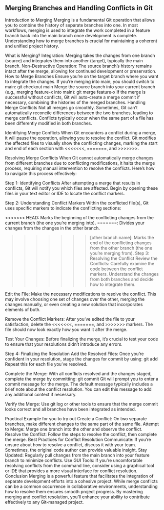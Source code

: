 ## Merging Branches and Handling Conflicts in Git
Introduction to Merging
Merging is a fundamental Git operation that allows you to combine the history of separate branches into one. In most workflows, merging is used to integrate the work completed in a feature branch back into the main branch once development is complete. Understanding how to merge branches is crucial for maintaining a coherent and unified project history.

What is Merging?
Integration: Merging takes the changes from one branch (source) and integrates them into another (target), typically the main branch.
Non-Destructive Operation: The source branch’s history remains intact after the merge, allowing for continued development or preservation.
How to Merge Branches
Ensure you’re on the target branch where you want to integrate the changes. If you’re merging into main, you should switch to main: git checkout main
Merge the source branch into your current branch (e.g., merging feature-x into main): git merge feature-x
If the merge is successful without conflicts, Git will auto-create a merge commit if necessary, combining the histories of the merged branches.
Handling Merge Conflicts
Not all merges go smoothly. Sometimes, Git can’t automatically reconcile differences between the two branches, leading to merge conflicts. Conflicts typically occur when the same part of a file has been differently modified in both branches.

Identifying Merge Conflicts
When Git encounters a conflict during a merge, it will pause the operation, allowing you to resolve the conflict. Git modifies the affected files to visually show the conflicting changes, marking the start and end of each section with <<<<<<<, =======, and >>>>>>>.

Resolving Merge Conflicts
When Git cannot automatically merge changes from different branches due to conflicting modifications, it halts the merge process, requiring manual intervention to resolve the conflicts. Here’s how to navigate this process effectively:

Step 1: Identifying Conflicts
After attempting a merge that results in conflicts, Git will notify you which files are affected. Begin by opening these files in your text editor or IDE to locate the conflict markers.

Step 2: Understanding Conflict Markers
Within the conflicted file(s), Git uses specific markers to indicate the conflicting sections:

<<<<<<< HEAD: Marks the beginning of the conflicting changes from the current branch (the one you’re merging into).
=======: Divides your changes from the changes in the other branch.
>>>>>>> [other branch name]: Marks the end of the conflicting changes from the other branch (the one you’re merging from).
Step 3: Resolving the Conflict
Review the Conflicts: Carefully examine the code between the conflict markers. Understand the changes from both branches and decide how to integrate them.

Edit the File: Make the necessary modifications to resolve the conflict. This may involve choosing one set of changes over the other, merging the changes manually, or even creating a new solution that incorporates elements of both.

Remove the Conflict Markers: After you’ve edited the file to your satisfaction, delete the <<<<<<<, =======, and >>>>>>> markers. The file should now look exactly how you want it after the merge.

Test Your Changes: Before finalizing the merge, it’s crucial to test your code to ensure that your resolutions didn’t introduce any errors.

Step 4: Finalizing the Resolution
Add the Resolved Files: Once you’re confident in your resolution, stage the changes for commit by using: git add <file-name> Repeat this for each file you’ve resolved.

Complete the Merge: With all conflicts resolved and the changes staged, complete the merge by committing: git commit Git will prompt you to enter a commit message for the merge. The default message typically includes a brief note about the conflict resolution. You can edit this message to add any additional context if necessary.

Verify the Merge: Use git log or other tools to ensure that the merge commit looks correct and all branches have been integrated as intended.

Practical Example for you to try out
Create a Conflict: On two separate branches, make different changes to the same part of the same file.
Attempt to Merge: Merge one branch into the other and observe the conflict.
Resolve the Conflict: Follow the steps to resolve the conflict, then complete the merge.
Best Practices for Conflict Resolution
Communicate: If you’re unsure about how to resolve a conflict, discuss it with your team. Sometimes, the original code author can provide valuable insight.
Stay Updated: Regularly pull changes from the main branch into your feature branch to minimize conflicts.
Use GUI Tools: If you’re uncomfortable resolving conflicts from the command line, consider using a graphical tool or IDE that provides a more visual interface for conflict resolution.
Conclusion
Merging is a powerful feature that facilitates the integration of separate development efforts into a cohesive project. While merge conflicts can be a common occurrence in collaborative environments, understanding how to resolve them ensures smooth project progress. By mastering merging and conflict resolution, you’ll enhance your ability to contribute effectively to any Git-managed project.

